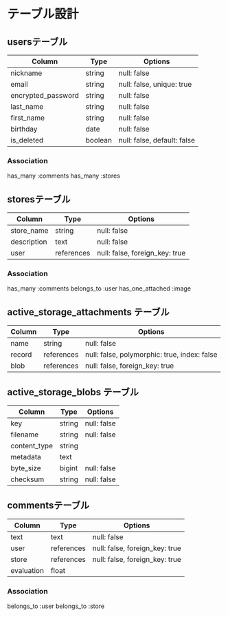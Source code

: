 # テーブル設計

## usersテーブル

| Column             | Type    | Options                     |
| ------------------ | ------- | ----------------------------|
| nickname           | string  | null: false                 |
| email              | string  | null: false, unique: true   |
| encrypted_password | string  | null: false                 |
| last_name          | string  | null: false                 |
| first_name         | string  | null: false                 |
| birthday           | date    | null: false                 |
| is_deleted         | boolean | null: false, default: false |

### Association

has_many :comments
has_many :stores

## storesテーブル

| Column            | Type       | Options                        |
| ----------------- | ---------- | ------------------------------ |
| store_name        | string     | null: false                    |
| description       | text       | null: false                    |
| user              | references | null: false, foreign_key: true |

### Association

has_many :comments
belongs_to :user
has_one_attached :image

## active_storage_attachments テーブル

| Column  | Type       | Options                                     |
| ------ | ---------- | -------------------------------------------- |
| name   | string     | null: false                                  |
| record | references | null: false, polymorphic: true, index: false |
| blob   | references | null: false, foreign_key: true               |

## active_storage_blobs テーブル

| Column       | Type   | Options                        |
| ------------ | ------ | ------------------------------ |
| key          | string | null: false                    |
| filename     | string | null: false                    |
| content_type | string |                                |
| metadata     | text   |                                |
| byte_size    | bigint | null: false                    |
| checksum     | string | null: false                    |

## commentsテーブル

| Column     | Type       | Options                        |
| ---------- | ---------- | ------------------------------ |
| text       | text       | null: false                    |
| user       | references | null: false, foreign_key: true |
| store      | references | null: false, foreign_key: true |
| evaluation | float      |                                |

### Association
belongs_to :user
belongs_to :store